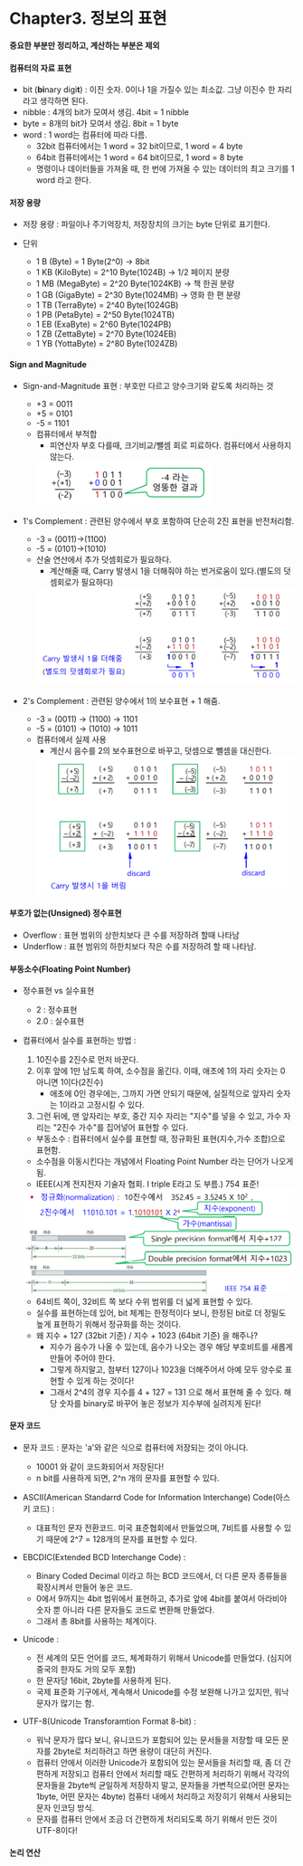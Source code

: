 # Chapter3. 정보의 표현

**중요한 부분만 정리하고, 계산하는 부분은 제외**

#### 컴퓨터의 자료 표현
+ bit (**bi**nary digi**t**) : 이진 숫자. 0이나 1을 가질수 있는 최소값. 그냥 이진수 한 자리라고 생각하면 된다.
+ nibble : 4개의 bit가 모여서 생김. 4bit = 1 nibble
+ byte = 8개의 bit가 모여서 생김. 8bit = 1 byte
+ word : 1 word는 컴퓨터에 따라 다름. 
    - 32bit 컴퓨터에서는 1 word = 32 bit이므로, 1 word = 4 byte
    - 64bit 컴퓨터에서는 1 word = 64 bit이므로, 1 word = 8 byte
    - 명령이나 데이터들을 가져올 때, 한 번에 가져올 수 있는 데이터의 최고 크기를 1 word 라고 한다.

#### 저장 용량 
+ 저장 용량 : 파일이나 주기억장치, 저장장치의 크기는 byte 단위로 표기한다.

+ 단위
  - 1 B  (Byte)      = 1 Byte(2^0)       -> 8bit
  - 1 KB (KiloByte)  = 2^10 Byte(1024B)  -> 1/2 페이지 분량
  - 1 MB (MegaByte)  = 2^20 Byte(1024KB) -> 책 한권 분량
  - 1 GB (GigaByte)  = 2^30 Byte(1024MB) -> 영화 한 편 분량
  - 1 TB (TerraByte) = 2^40 Byte(1024GB)
  - 1 PB (PetaByte)  = 2^50 Byte(1024TB)
  - 1 EB (ExaByte)   = 2^60 Byte(1024PB)
  - 1 ZB (ZettaByte) = 2^70 Byte(1024EB)
  - 1 YB (YottaByte) = 2^80 Byte(1024ZB)

#### Sign and Magnitude
+ Sign-and-Magnitude 표현 : 부호만 다르고 양수크기와 같도록 처리하는 것
  - +3 = 0011
  - +5 = 0101
  - -5 = 1101 
  - 컴퓨터에서 부적합
    - 피연산자 부호 다를때, 크기비교/뺄셈 회로 피료하다. 컴퓨터에서 사용하지 않는다.
    <img src="images/CompStart_Ch3_1.png"/>

+ 1's Complement : 관련된 양수에서 부호 포함하여 단순히 2진 표현을 반전처리함.
  - -3 = (0011)->(1100)
  - -5 = (0101)->(1010) 
  - 산술 연산에서 추가 덧셈회로가 필요하다.
    - 계산해줄 때, Carry 발생시 1을 더해줘야 하는 번거로움이 있다.(별도의 덧셈회로가 필요하다)
    <img src="images/CompStart_Ch3_2.png"/>

+ 2's Complement : 관련된 양수에서 1의 보수표현 + 1 해줌.
  - -3 = (0011) -> (1100) -> 1101
  - -5 = (0101) -> (1010) -> 1011
  - 컴퓨터에서 실제 사용
    - 계산시 음수를 2의 보수표현으로 바꾸고, 덧셈으로 뺄셈을 대신한다. 
    <img src="images/CompStart_Ch3_3.png"/>

#### 부호가 없는(Unsigned) 정수표현 
+ Overflow : 표현 범위의 상한치보다 큰 수를 저장하려 할때 나타남
+ Underflow : 표현 범위의 하한치보다 작은 수를 저장하려 할 때 나타남.

#### 부동소수(Floating Point Number)
+ 정수표현 vs 실수표현
    - 2 : 정수표현
    - 2.0 : 실수표현
+ 컴퓨터에서 실수를 표현하는 방법 : 
    1. 10진수를 2진수로 먼저 바꾼다.
    2. 이후 앞에 1만 남도록 하여, 소수점을 옮긴다. 이때, 애초에 1의 자리 숫자는 0 아니면 1이다(2진수)
        - 애초에 0인 경우에는, 그까지 가면 안되기 때문에, 실질적으로 앞자리 숫자는 1이라고 고정시킬 수 있다.
    3. 그런 뒤에, 맨 앞자리는 부호, 중간 지수 자리는 "지수"를 넣을 수 있고, 가수 자리는 "2진수 가수"를 집어넣어 표현할 수 있다.
    
    - 부동소수 : 컴퓨터에서 실수를 표현할 때, 정규화된 표현(지수,가수 조합)으로 표현함. 
    - 소수점을 이동시킨다는 개념에서 Floating Point Number 라는 단어가 나오게 됨.
    - IEEE(시계 전지전자 기술자 협회. I triple E라고 도 부름.) 754 표준!
    <img src="images/CompStart_Ch3_4.png"/>
    
    - 64비트 쪽이, 32비트 쪽 보다 수위 범위를 더 넓게 표현할 수 있다.
    - 실수를 표현하는데 있어, bit 체계는 한정적이다 보니, 한정된 bit로 더 정밀도 높게 표현하기 위해서 정규화를 하는 것이다. 
    - 왜 지수 + 127 (32bit 기준) / 지수 + 1023 (64bit 기준) 을 해주나?
        - 지수가 음수가 나올 수 있는데, 음수가 나오는 경우 해당 부호비트를 새롭게 만들어 주어야 한다.
        - 그렇게 하지말고, 첨부터 127이나 1023을 더해주어서 아예 모두 양수로 표현할 수 있게 하는 것이다!
        - 그래서 2^4의 경우 지수를 4 + 127 = 131 으로 해서 표현해 줄 수 있다. 해당 숫자를 binary로 바꾸어 놓은 정보가 지수부에 실려지게 된다!

#### 문자 코드 
+ 문자 코드 : 문자는 'a'와 같은 식으로 컴퓨터에 저장되는 것이 아니다. 
    - 10001 와 같이 코드화되어서 저장된다!
    - n bit를 사용하게 되면, 2^n 개의 문자를 표현할 수 있다.

+ ASCII(American Standarrd Code for Information Interchange) Code(아스키 코드) : 
    - 대표적인 문자 전환코드. 미국 표준협회에서 만들었으며, 7비트를 사용할 수 있기 때문에 2^7 = 128개의 문자를 표현할 수 있다.
    
+ EBCDIC(Extended BCD Interchange Code) : 
    - Binary Coded Decimal 이라고 하는 BCD 코드에서, 더 다른 문자 종류들을 확장시켜서 만들어 놓은 코드.    
    - 0에서 9까지는 4bit 범위에서 표현하고, 추가로 앞에 4bit를 붙여서 아라비아 숫자 뿐 아니라 다른 문자들도 코드로 변환해 만들었다.
    - 그래서 총 8bit를 사용하는 체계이다. 

+ Unicode : 
    - 전 세계의 모든 언어를 코드, 체계화하기 위해서 Unicode를 만들었다. (심지어 중국의 한자도 거의 모두 포함)
    - 한 문자당 16bit, 2byte를 사용하게 된다.
    - 국제 표준화 기구에서, 계속해서 Unicode를 수정 보완해 나가고 있지만, 워낙 문자가 많기는 함.

+ UTF-8(Unicode Transforamtion Format 8-bit) : 
    - 워낙 문자가 많다 보니, 유니코드가 포함되어 있는 문서들을 저장할 때 모든 문자를 2byte로 처리하려고 하면 용량이 대단히 커진다.
    - 컴퓨터 안에서 이러한 Unicode가 포함되어 있는 문서들을 처리할 때, 좀 더 간편하게 저장되고 컴퓨터 안에서 처리할 때도 간편하게 처리하기 위해서 각각의 문자들을 2byte씩 균일하게 저장하지 말고, 문자들을 가변적으로(어떤 문자는 1byte, 어떤 문자는 4byte) 컴퓨터 내에서 처리하고 저장히기 위해서 사용되는 문자 인코딩 방식.
    - 문자를 컴퓨터 안에서 조금 더 간편하게 처리되도록 하기 위해서 만든 것이 UTF-8이다!

#### 논리 연산
